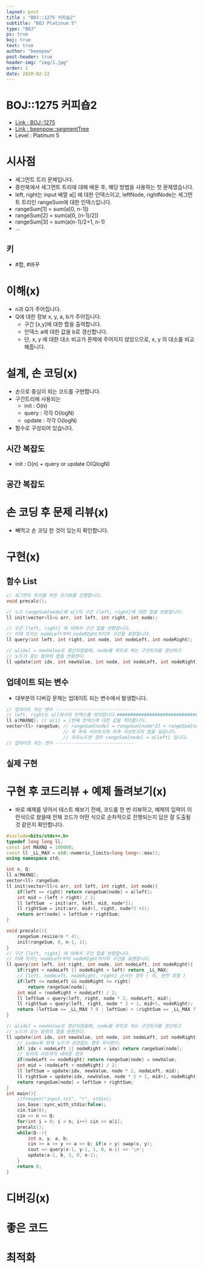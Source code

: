 ```yaml
---
layout: post
title : "BOJ::1275 커피숍2"
subtitle: "BOJ Platinum 5"
type: "BOJ"
ps: true
boj: true
text: true
author: "beenpow"
post-header: true
header-img: "img/1.jpg"
order: 1
date: 2020-02-22
---
```


# BOJ::1275 커피숍2
- [Link : BOJ::1275](https://www.acmicpc.net/problem/1275)
- [Link : beenpow::segmentTree](https://beenpow.github.io/jongman/2019/12/30/Jongman-ch24-1/)
- Level : Platinum 5

# 시사점
- 세그먼트 트리 문제입니다.
- 종만북에서 세그먼트 트리에 대해 배운 후, 해당 방법을 사용하는 첫 문제였습니다.
- left, right는 input 배열 a[] 에 대한 인덱스이고, leftNode, rightNode는 세그먼트 트리인 rangeSum에
  대한 인덱스입니다.
- rangeSum[1] = sum(a[0, n-1])
- rangeSum[2] = sum(a[0, (n-1)/2])
- rangeSum[3] = sum(a(n-1)/2+1, n-1)
- ...

## 키
- #합, #바꾸

# 이해(x)
- n과 Q가 주어집니다.
- Q에 대한 정보 x, y, a, b가 주어집니다.
  - 구간 [x,y]에 대한 합을 출력합니다.
  - 인덱스 a에 대한 값을 b로 갱신합니다.
  - 단, x, y 에 대한 대소 비교가 문제에 주어지지 않았으므로, x, y 의 대소를 비교해줍니다.

# 설계, 손 코딩(x)
- 손으로 중심이 되는 코드를 구현합니다.
- 구간트리에 사용되는
  - init : O(n)
  - query : 각각 O(logN)
  - update : 각각 O(logN)
- 함수로 구성되어 있습니다.


## 시간 복잡도
- init : O(n) + query or update O(QlogN)

## 공간 복잡도

# 손 코딩 후 문제 리뷰(x)
- 빼먹고 손 코딩 한 것이 있는지 확인합니다.

# 구현(x)

## 함수 List 

```cpp
// 세그먼트 트리를 위한 초기화를 진행합니다.
void precalc();

// 노드 rangeSum[node]에 a[]의 구간 [left, right]에 대한 합을 반환합니다.
ll init(vector<ll>& arr, int left, int right, int node);

// 구간 [left, right] 에 대해서 구간 합을 반환합니다.
// 이때 트리는 nodeLeft부터 nodeRIght까지의 구간을 표현합니다.
ll query(int left, int right, int node, int nodeLeft, int nodeRight);

// a[idx] = newValue로 갱신되었을때, node를 루트로 하는 구간트리를 갱신하고
// 노드가 갖는 범위의 합을 반환한다.
ll update(int idx, int newValue, int node, int nodeLeft, int nodeRight);


```

## 업데이트 되는 변수
- 대부분의 디버깅 문제는 업데이트 되는 변수에서 발생합니다.

```cpp
// 업데이트 되는 변수 -----------------------------
// left, right는 a[]에서의 인덱스를 의미합니다.####################################
ll a[MAXNQ]; // a[i] = i번째 인덱스에 대한 값을 의미합니다.
vector<ll> rangeSum; // rangeSum[node] = rangeSum[node*2] + rangeSum[node*2+1]
                     // 즉 좌측 서브트리와 우측 서브트리의 합을 넣습니다.
                     // 리프노드인 경우 rangeSum[node] = a[left] 입니다.
// 업데이트 되는 변수 -----------------------------
```

## 실제 구현 

# 구현 후 코드리뷰 + 예제 돌려보기(x)
- 바로 예제를 넣어서 테스트 해보기 전에, 코드를 한 번 리뷰하고, 예제의 입력이 이런식으로 왔을때
  전체 코드가 어떤 식으로 순차적으로 진행되는지 답은 잘 도출될 것 같은지 확인합니다.

```cpp
#include<bits/stdc++.h>
typedef long long ll;
const int MAXNQ = 100000;
const ll _LL_MAX = std::numeric_limits<long long>::max();
using namespace std;

int n, Q;
ll a[MAXNQ];
vector<ll> rangeSum;
ll init(vector<ll>& arr, int left, int right, int node){
    if(left == right) return rangeSum[node] = a[left];
    int mid = (left + right) / 2;
    ll leftSum  = init(arr, left, mid, node*2);
    ll rightSum = init(arr, mid+1, right, node*2 +1);
    return arr[node] = leftSum + rightSum;
}

void precalc(){
    rangeSum.resize(n * 4);
    init(rangeSum, 0, n-1, 1);
}
// 구간 [left, right] 에 대해서 구간 합을 반환합니다.
// 이때 트리는 nodeLeft부터 nodeRIght까지의 구간을 표현합니다.
ll query(int left, int right, int node, int nodeLeft, int nodeRight){
    if(right < nodeLeft || nodeRight < left) return _LL_MAX;
    // [left, nodeLeft, nodeRight, right] 순서인 경우 ( 즉, 완전 포함 )
    if(left <= nodeLeft && nodeRight <= right)
        return rangeSum[node];
    int mid = (nodeRight + nodeLeft) / 2;
    ll leftSum = query(left, right, node * 2, nodeLeft, mid);
    ll rightSum = query(left, right, node * 2 + 1, mid+1, nodeRight);
    return (leftSum == _LL_MAX ? 0 : leftSum) + (rightSum == _LL_MAX ? 0 : rightSum);
}

// a[idx] = newValue로 갱신되었을때, node를 루트로 하는 구간트리를 갱신하고
// 노드가 갖는 범위의 합을 반환한다.
ll update(int idx, int newValue, int node, int nodeLeft, int nodeRight){
    // index와 현재 노드가 상관없는 경우 무시한다.
    if( idx < nodeLeft || nodeRight < idx) return rangeSum[node];
    // 트리의 리프까지 내려온 경우
    if(nodeLeft == nodeRight) return rangeSum[node] = newValue;
    int mid = (nodeLeft + nodeRight) / 2;
    ll leftSum = update(idx, newValue, node * 2, nodeLeft, mid);
    ll rightSum = update(idx, newValue, node * 2 + 1, mid+1, nodeRight);
    return rangeSum[node] = leftSum + rightSum;
}
int main(){
    //freopen("input.txt", "r", stdin);
    ios_base::sync_with_stdio(false);
    cin.tie(0);
    cin >> n >> Q;
    for(int i = 0; i < n; i++) cin >> a[i];
    precalc();
    while(Q--){
        int x, y, a, b;
        cin >> x >> y >> a >> b; if(x > y) swap(x, y);
        cout << query(x-1, y-1, 1, 0, n-1) << '\n';
        update(a-1, b, 1, 0, n-1);
    }
    return 0;
}
```

# 디버깅(x)

# 좋은 코드

# 최적화
